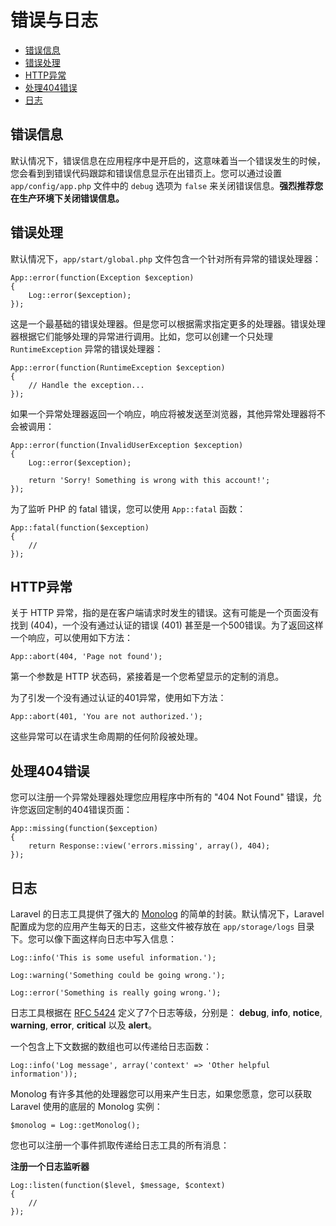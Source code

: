 # 错误与日志

- [错误信息](#error-detail)
- [错误处理](#handling-errors)
- [HTTP异常](#http-exceptions)
- [处理404错误](#handling-404-errors)
- [日志](#logging)

<a name="error-detail"></a>
## 错误信息

默认情况下，错误信息在应用程序中是开启的，这意味着当一个错误发生的时候，您会看到到错误代码跟踪和错误信息显示在出错页上。您可以通过设置 `app/config/app.php` 文件中的 `debug` 选项为 `false` 来关闭错误信息。**强烈推荐您在生产环境下关闭错误信息。**

<a name="handling-errors"></a>
## 错误处理

默认情况下，`app/start/global.php` 文件包含一个针对所有异常的错误处理器：

	App::error(function(Exception $exception)
	{
		Log::error($exception);
	});

这是一个最基础的错误处理器。但是您可以根据需求指定更多的处理器。错误处理器根据它们能够处理的异常进行调用。比如，您可以创建一个只处理 `RuntimeException` 异常的错误处理器：

	App::error(function(RuntimeException $exception)
	{
		// Handle the exception...
	});

如果一个异常处理器返回一个响应，响应将被发送至浏览器，其他异常处理器将不会被调用：

	App::error(function(InvalidUserException $exception)
	{
		Log::error($exception);

		return 'Sorry! Something is wrong with this account!';
	});

为了监听 PHP 的 fatal 错误，您可以使用 `App::fatal` 函数：

	App::fatal(function($exception)
	{
		//
	});

<a name="http-exceptions"></a>
## HTTP异常

关于 HTTP 异常，指的是在客户端请求时发生的错误。这有可能是一个页面没有找到 (404)，一个没有通过认证的错误 (401) 甚至是一个500错误。为了返回这样一个响应，可以使用如下方法：

	App::abort(404, 'Page not found');

第一个参数是 HTTP 状态码，紧接着是一个您希望显示的定制的消息。

为了引发一个没有通过认证的401异常，使用如下方法：

	App::abort(401, 'You are not authorized.');

这些异常可以在请求生命周期的任何阶段被处理。

<a name="handling-404-errors"></a>
## 处理404错误

您可以注册一个异常处理器处理您应用程序中所有的 "404 Not Found" 错误，允许您返回定制的404错误页面：

	App::missing(function($exception)
	{
		return Response::view('errors.missing', array(), 404);
	});

<a name="logging"></a>
## 日志

Laravel 的日志工具提供了强大的 [Monolog](http://github.com/seldaek/monolog) 的简单的封装。默认情况下，Laravel 配置成为您的应用产生每天的日志，这些文件被存放在 `app/storage/logs` 目录下。您可以像下面这样向日志中写入信息：

	Log::info('This is some useful information.');

	Log::warning('Something could be going wrong.');

	Log::error('Something is really going wrong.');

日志工具根据在 [RFC 5424](http://tools.ietf.org/html/rfc5424) 定义了7个日志等级，分别是： **debug**, **info**, **notice**, **warning**, **error**, **critical** 以及 **alert**。

一个包含上下文数据的数组也可以传递给日志函数：

	Log::info('Log message', array('context' => 'Other helpful information'));

Monolog 有许多其他的处理器您可以用来产生日志，如果您愿意，您可以获取 Laravel 使用的底层的 Monolog 实例：

	$monolog = Log::getMonolog();

您也可以注册一个事件抓取传递给日志工具的所有消息：

**注册一个日志监听器**

	Log::listen(function($level, $message, $context)
	{
		//
	});
